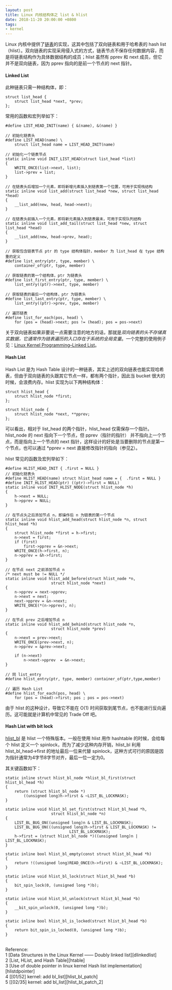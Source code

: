 ```yaml
---
layout: post
title: Linux 内核结构体之 list & hlist
date: 2018-11-20 20:00:00 +0800
tags:
- kernel
---
```


Linux 内核中提供了[链表][list]的实现，这其中包括了双向链表和用于哈希表的 hash list（hlist）。双向链表的实现采用侵入式的方式，链表节点不保存任何数据内容，而是将链表结构作为具体数据结构的成员；hlist 虽然有 pprev 和 next 成员，但它并不是双向链表，因为 pprev 指向的是前一个节点的 next 指针。

<h4>Linked List</h4>

此种链表只需一种结构体，即：

```
struct list_head {
    struct list_head *next, *prev;
};
```

常用的函数和宏列举如下：

```
#define LIST_HEAD_INIT(name) { &(name), &(name) }

// 初始化链表头
#define LIST_HEAD(name) \
    struct list_head name = LIST_HEAD_INIT(name)

// 初始化一个链表节点
static inline void INIT_LIST_HEAD(struct list_head *list)
{
    WRITE_ONCE(list->next, list);
    list->prev = list;
}

// 在链表头后增加一个元素，即将新增元素插入到链表第一个位置，可用于实现栈结构
static inline void list_add(struct list_head *new, struct list_head *head)
{
    __list_add(new, head, head->next);
}

// 在链表头前插入一个元素，即将新元素插入到链表最末，可用于实现队列结构
static inline void list_add_tail(struct list_head *new, struct list_head *head)
{
    __list_add(new, head->prev, head);
}

// 获取包含链表节点 ptr 的 type 结构体指针，member 为 list_head 在 type 结构重的定义
#define list_entry(ptr, type, member) \
    container_of(ptr, type, member)

// 获取链表的第一个结构体，ptr 为链表头
#define list_first_entry(ptr, type, member) \
    list_entry((ptr)->next, type, member)

// 获取链表的最后一个结构体，ptr 为链表头
#define list_last_entry(ptr, type, member) \
    list_entry((ptr)->prev, type, member)

// 遍历链表
#define list_for_each(pos, head) \
    for (pos = (head)->next; pos != (head); pos = pos->next)
```

关于双向链表如果非要说一点需要注意的地方的话，那就是*双向链表的头不存储真实数据，它通常作为链表遍历的入口存在于系统的全局变量*。一个完整的使用例子见：[Linux Kernel Programming–Linked List][linkedlist]。

<h4>Hash List</h4>

Hash List 是为 Hash Table 设计的一种链表，其实上述的双向链表也能实现哈希表，但由于双向链表的头跟其它节点一样，都有两个指针，因此当 bucket 很大的时候，会浪费内存。hlist 实现为以下两种结构体：

```
struct hlist_head {
    struct hlist_node *first;
};

struct hlist_node {
    struct hlist_node *next, **pprev;
};
```

可以看出，相对于 list_head 的两个指针，hlist_head 仅需保存一个指针。hlist_node 的 next 指向下一个节点，但 pprev（指针的指针） 并不指向上一个节点，而是指向上一个节点的 next 指针，这样设计的好处是当要删除的节点是第一个节点，也可以通过 \*pprev = next 直接修改指针的指向（参见[2][htable]）。

hlist 常见的函数及宏列举如下：

```
#define HLIST_HEAD_INIT { .first = NULL }
// 初始化链表头
#define HLIST_HEAD(name) struct hlist_head name = {  .first = NULL }
#define INIT_HLIST_HEAD(ptr) ((ptr)->first = NULL)
static inline void INIT_HLIST_NODE(struct hlist_node *h)
{
    h->next = NULL;
    h->pprev = NULL;
}

// 在节点头之后添加节点 n，即操作后 n 为链表的第一个节点
static inline void hlist_add_head(struct hlist_node *n, struct hlist_head *h)
{
    struct hlist_node *first = h->first;
    n->next = first;
    if (first)
        first->pprev = &n->next;
    WRITE_ONCE(h->first, n);
    n->pprev = &h->first;
}

// 在节点 next 之前添加节点 n
/* next must be != NULL */
static inline void hlist_add_before(struct hlist_node *n,
                    struct hlist_node *next)
{
    n->pprev = next->pprev;
    n->next = next;
    next->pprev = &n->next;
    WRITE_ONCE(*(n->pprev), n);
}

// 在节点 prev 之后增加节点 n
static inline void hlist_add_behind(struct hlist_node *n,
                    struct hlist_node *prev)
{
    n->next = prev->next;
    WRITE_ONCE(prev->next, n);
    n->pprev = &prev->next;

    if (n->next)
        n->next->pprev  = &n->next;
}

// 同 list_entry
#define hlist_entry(ptr, type, member) container_of(ptr,type,member)

// 遍历 Hash List
#define hlist_for_each(pos, head) \
    for (pos = (head)->first; pos ; pos = pos->next)

```

由于 hlist 的这种设计，导致它不能在 O(1) 时间获取到尾节点，也不能进行反向遍历。这可能就是计算机中常见的 Trade Off 吧。

<h4>Hash List with bit lock</h4>

[hlist_bl][list_bl] 是 hlist 一个特殊版本。一般在使用 hlist 用作 hashtable 的时候，会给每个 hlist 定义一个 spinlock，而为了减少这种内存开销，hlist_bl 利用 hlist_bl_head->first 的地址最后一位来代替 spinlock，这种方式可行的原因是因为指针通常为4字节8字节对齐，最后一位一定为0。

其关键函数如下：

```
static inline struct hlist_bl_node *hlist_bl_first(struct hlist_bl_head *h)
{
    return (struct hlist_bl_node *)
        ((unsigned long)h->first & ~LIST_BL_LOCKMASK);
}

static inline void hlist_bl_set_first(struct hlist_bl_head *h,
                    struct hlist_bl_node *n)
{
    LIST_BL_BUG_ON((unsigned long)n & LIST_BL_LOCKMASK);
    LIST_BL_BUG_ON(((unsigned long)h->first & LIST_BL_LOCKMASK) !=
                            LIST_BL_LOCKMASK);
    h->first = (struct hlist_bl_node *)((unsigned long)n | LIST_BL_LOCKMASK);
}

static inline bool hlist_bl_empty(const struct hlist_bl_head *h)
{
    return !((unsigned long)READ_ONCE(h->first) & ~LIST_BL_LOCKMASK);
}

static inline void hlist_bl_lock(struct hlist_bl_head *b)
{
    bit_spin_lock(0, (unsigned long *)b);
}

static inline void hlist_bl_unlock(struct hlist_bl_head *b)
{
    __bit_spin_unlock(0, (unsigned long *)b);
}

static inline bool hlist_bl_is_locked(struct hlist_bl_head *b)
{
    return bit_spin_is_locked(0, (unsigned long *)b);
}
```

<br>
<span class="post-meta">
Reference:
</span>
<br>
<span class="post-meta">
1 [Data Structures in the Linux Kernel —— Doubly linked list][dlinkedlist]<br>
2 [List, HList, and Hash Table][htable]<br>
3 [Use of double pointer in linux kernel Hash list implementation][hlistdpointer]<br>
4 [[01/52] kernel: add bl_list][hlist_bl_patch]<br>
5 [[02/35] kernel: add bl_list][hlist_bl_patch_2]
</span>

[list]: https://github.com/torvalds/linux/blob/master/include/linux/list.h
[list_bl]: https://github.com/torvalds/linux/blob/master/include/linux/list_bl.h
[linkedlist]: http://www.roman10.net/2011/07/28/linux-kernel-programminglinked-list/
[dlinkedlist]: https://0xax.gitbooks.io/linux-insides/content/DataStructures/linux-datastructures-1.html
[htable]: https://danielmaker.github.io/blog/linux/list_hlist_hashtable.html
[hlistdpointer]: https://stackoverflow.com/questions/3058592/use-of-double-pointer-in-linux-kernel-hash-list-implementation
[hlist_bl_patch]: https://lore.kernel.org/patchwork/patch/204448/
[hlist_bl_patch_2]: https://lore.kernel.org/patchwork/patch/220389/
